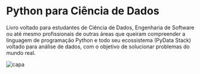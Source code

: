 # Python para Ciência de Dados

Livro voltado para estudantes de Ciência de Dados, Engenharia de Software ou até mesmo profissionais de outras áreas que queiram compreender a linguagem de programação Python e todo seu ecossistema (PyData Stack) voltado para análise de dados, com o objetivo de solucionar problemas do mundo real.

![capa](https://github.com/machadodecastro/python-ciencia-dados/assets/5161201/a7a524d7-41b8-467c-bbed-06f0f6d29c39)
